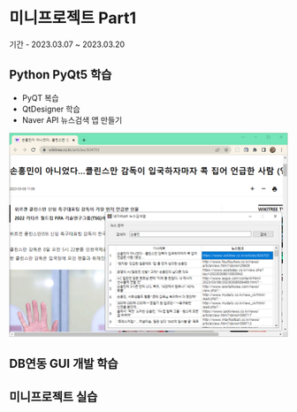 # 미니프로젝트 Part1
기간 - 2023.03.07 ~ 2023.03.20

## Python PyQt5 학습
- PyQT 복습
- QtDesigner 학습
- Naver API 뉴스검색 앱 만들기

<!-- (HTML 주석임)
![네이버뉴스앱](https://github.com/KOOJAIN/miniprojects/blob/main/image/KakaoTalk_20230308_111503131_01.png?raw=true)
-->
<img src="https://github.com/KOOJAIN/miniprojects/blob/main/image/KakaoTalk_20230308_111503131_01.png?raw=true" width ="780" />

## DB연동 GUI 개발 학습

## 미니프로젝트 실습


